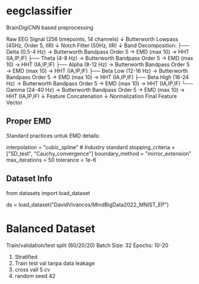 # eegclassifier
BrainDigiCNN based preprocessing


Raw EEG Signal (256 timepoints, 14 channels)
    ↓ Butterworth Lowpass (45Hz, Order 5, IIR)
    ↓ Notch Filter (50Hz, IIR)
    ↓ Band Decomposition:
        ├── Delta (0.5-4 Hz)     → Butterworth Bandpass Order 5 → EMD (max 10) → HHT (IA,IP,IF)
        ├── Theta (4-8 Hz)       → Butterworth Bandpass Order 5 → EMD (max 10) → HHT (IA,IP,IF)
        ├── Alpha (8-12 Hz)      → Butterworth Bandpass Order 5 → EMD (max 10) → HHT (IA,IP,IF)
        ├── Beta Low (12-16 Hz)  → Butterworth Bandpass Order 5 → EMD (max 10) → HHT (IA,IP,IF)
        ├── Beta High (16-24 Hz) → Butterworth Bandpass Order 5 → EMD (max 10) → HHT (IA,IP,IF)
        └── Gamma (24-40 Hz)     → Butterworth Bandpass Order 5 → EMD (max 10) → HHT (IA,IP,IF)
    ↓ Feature Concatenation
    ↓ Normalization
Final Feature Vector

## Proper EMD
Standard practices untuk EMD details:

interpolation = "cubic_spline"  # Industry standard
stopping_criteria = ["SD_test", "Cauchy_convergence"]
boundary_method = "mirror_extension"
max_iterations = 50
tolerance = 1e-6



## Dataset Info
from datasets import load_dataset

ds = load_dataset("DavidVivancos/MindBigData2022_MNIST_EP")

# Balanced Dataset

Train/validation/test split (60/20/20)
Batch Size: 32
Epochs: 10-20

1. Stratified
2. Train test val tanpa data leakage
3. cross vall 5 cv
4. random seed 42